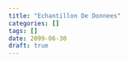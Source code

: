 ```yaml
---
title: "Echantillon De Donnees"
categories: []
tags: []
date: 2099-06-30
draft: true
---
```


<!--

https://github.com/dankeder/pg_dump_sample

https://labs.dalibo.com/postgresql_anonymizer

https://blog.taadeem.net/english/2019/01/03/8_anonymization_strategies_with_postgres

* tablesample

  https://www.postgresql.org/docs/current/tablesample-method.html
  https://doxygen.postgresql.org/bernoulli_8c_source.html
  https://wiki.postgresql.org/wiki/TABLESAMPLE_Implementation

  https://www.2ndquadrant.com/en/blog/tablesample-in-postgresql-9-5-2/
  https://blog.crunchydata.com/blog/randomly-sampling-data-using-sql-and-postgresql
  https://awide.io/sampling-in-postgresql/
  https://www.depesz.com/2015/05/23/waiting-for-9-5-tablesample-sql-standard-and-extensible/
  https://blog.hagander.net/getting-random-rows-faster-very-much-faster-249/

-->